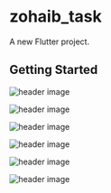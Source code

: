 # zohaib_task

A new Flutter project.

## Getting Started
![header image](https://github.com/zohaib1313/flutter_task_evamp-sanga/blob/master/android/screen_shots/221c3fcb-21ba-43b9-86df-bb8c419bf014%20(1).jpg)

![header image](https://github.com/zohaib1313/flutter_task_evamp-sanga/blob/master/android/screen_shots/872d9592-55c8-4d80-be15-66028198eda3%20(1).jpg)

![header image](https://github.com/zohaib1313/flutter_task_evamp-sanga/blob/master/android/screen_shots/872d9592-55c8-4d80-be15-66028198eda3.jpg)


![header image](https://github.com/zohaib1313/flutter_task_evamp-sanga/blob/master/android/screen_shots/fdb1adf3-3ad9-4ddf-a111-75ff60748979%20(1).jpg)

![header image](https://github.com/zohaib1313/flutter_task_evamp-sanga/blob/master/android/screen_shots/872d9592-55c8-4d80-be15-66028198eda3.jpg)


![header image](https://github.com/zohaib1313/flutter_task_evamp-sanga/blob/master/android/screen_shots/fdb1adf3-3ad9-4ddf-a111-75ff60748979.jpg)
